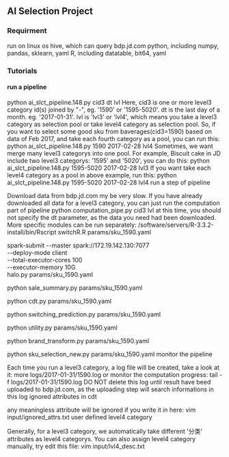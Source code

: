 ## AI Selection Project
### Requirment

run on linux os
hive, which can query bdp.jd.com
python, including numpy, pandas, sklearn, yaml
R, including datatable, bit64, yaml

### Tutorials

#### run a pipeline

python ai_slct_pipeline.148.py cid3 dt lvl
Here, cid3 is one or more level3 category id(s) joined by "-", eg. '1590' or '1595-5020'. dt is the last day of a month. eg. '2017-01-31'. lvl is 'lvl3' or 'lvl4', which means you take a level3 category as selection pool or take level4 category as selection pool.
So, if you want to select some good sku from baverages(cid3=1590) based on data of Feb 2017, and take each fourth category as a pool, you can run this:
python ai_slct_pipeline.148.py 1590 2017-02-28 lvl4
Sometimes, we want merge many level3 categorys into one pool. For example, Biscuit cake in JD include two level3 categorys: '1595' and '5020', you can do this:
python ai_slct_pipeline.148.py 1595-5020 2017-02-28 lvl3
If you want take each level4 category as a pool in above example, run this:
python ai_slct_pipeline.148.py 1595-5020 2017-02-28 lvl4
run a step of pipeline

Download data from bdp.jd.com my be very slow. If you have already downloaded all data for a level3 category, you can just run the computation part of pipeline
python computation_pipe.py cid3 lvl
at this time, you should not specify the dt parameter, as the data you need had been downloaded.
More specific modules can be run separately:
/software/servers/R-3.3.2-install/bin/Rscript switchR.R params/sku_1590.yaml

spark-submit --master  spark://172.19.142.130:7077 \
             --deploy-mode client  \
             --total-executor-cores 100 \
             --executor-memory 10G  \
             halo.py params/sku_1590.yaml

python sale_summary.py params/sku_1590.yaml

python cdt.py params/sku_1590.yaml

python switching_prediction.py params/sku_1590.yaml

python utility.py params/sku_1590.yaml

python brand_transform.py params/sku_1590.yaml

python sku_selection_new.py params/sku_1590.yaml
monitor the pipeline

Each time you run a level3 category, a log file will be created, take a look at it:
more logs/2017-01-31/1590.log
or monitor the computation progress:
tail -f logs/2017-01-31/1590.log
DO NOT delete this log until result have beed uploaded to bdp.jd.com, as the uploading step will search informations in this log
ignored attributes in cdt

any meaningless attribute will be ignored if you write it in here:
vim input/ignored_attrs.txt
user defined level4 category

Generally, for a level3 category, we automatically take different '分类' attributes as level4 categorys. You can also assign level4 category manually, try edit this file:
vim input/lvl4_desc.txt
